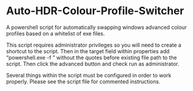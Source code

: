 # Auto-HDR-Colour-Profile-Switcher

A powershell script for automatically swapping windows advanced colour profiles based on a whitelist of exe files.

This script requires administrator privileges so you will need to create a shortcut to the script. Then in the target field within properties add “powershell.exe -f ” without the quotes before existing file path to the script. Then click the advanced button and check run as administrator.

Several things within the script must be configured in order to work properly. Please see the script file for commented instructions.
